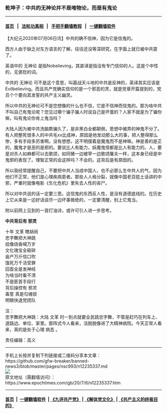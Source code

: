 ### 乾坤子：中共的无神论并不是唯物论，而是有鬼论
------------------------

#### [首页](https://github.com/gfw-breaker/banned-news3/blob/master/README.md) &nbsp;&nbsp;|&nbsp;&nbsp; [法轮功真相](https://github.com/begood0513/basic/blob/master/README.md)  &nbsp;&nbsp;|&nbsp;&nbsp; [手把手翻墙教程](https://github.com/gfw-breaker/guides/wiki)  &nbsp;&nbsp;|&nbsp;&nbsp; [一键翻墙软件](https://github.com/gfw-breaker/nogfw/blob/master/README.md)  



<div><p>
 【大纪元2020年07月06日讯】中共的确不信神，因为它是信鬼的。
</p>
<p>
 西方人由于缺乏对东方语言的了解，往往还没等深研究，在字面上就已被中共耍了。
</p>
<p>
 英语中的
 <ok href="https://www.epochtimes.com/gb/tag/%E6%97%A0%E7%A5%9E%E8%AE%BA.html">
  无神论
 </ok>
 是指Nobelieving，其直译是指没有专门信仰的人。这是个中性的，无褒贬的词。
</p>
<p>
 中共的
 <ok href="https://www.epochtimes.com/gb/tag/%E6%97%A0%E7%A5%9E%E8%AE%BA.html">
  无神论
 </ok>
 可不是这个意思，叫嚣战天斗地的中共是反神的，英译其实应该是Evilbelieving。而且共产党确实信仰的是一个邪恶的灵，就是党章开篇提到的，党员个个要向其发誓的共产主义幽灵。
</p>
<p>
 所以中共的无神论可不是您想像的什么也不信，它是不信神而信鬼的。那为啥中共不叫自己有鬼论呢？您见过哪个骗子骗人时说自己是坏蛋的？人家不就是为了骗你嘛，叫有鬼论你肯上鬼当吗？
</p>
<p>
 大陆人因为被中共洗脑欺骗久了，是非黑白全都颠倒，思想中被弄的神鬼不分了。有人把整死很多人的中共毛xx比成神，原因是他发动那么大的事，把人整得那么惨，多有手段多厉害啊。没有想想，这不明摆着是魔鬼而不是神嘛。神是善的是正的，魔鬼才是恶的是邪的。要说比人有能力，妖魔鬼怪都是比人有能力的。人，要是对杀人如麻都可以去歌颂，如同猪一边被宰一边歌颂屠夫一样，这本身已经是中鬼邪的表现了。理智正常的会这样吗？不会的。这背后是有原因的。
</p>
<p>
 所以我经常提醒自己，不要把中共人当成中国人，也不必那么生中共人的气，因为他们不正常，他们是心理疾病患者。那些人人格分裂，就像中国老百姓土话讲的中邪，严重时就像电影《生化危机》里失去人性的丧尸。
</p>
<p>
 所以对中共说的话一定要三思。这信鬼的东西反人性，是没有道德底线的。在历史上它从来是一边好话说尽一边坏事做绝的，一定要清醒，别上它鬼当。
</p>
<p>
 附以前网上见到的一首打油诗，或许可引人进一步思考。
</p>
<p>
 <strong>
  中共背后有
  <ok href="https://www.epochtimes.com/gb/tag/%E9%82%AA%E7%81%B5.html">
   邪灵
  </ok>
 </strong>
</p>
<p>
 十年
 <ok href="https://www.epochtimes.com/gb/tag/%E6%96%87%E9%9D%A9.html">
  文革
 </ok>
 瞎胡闹
 <br/>
 忠字舞把大神跳
 <br/>
 挂像烧香喊万岁
 <br/>
 文化瑰宝全砸碎
 <br/>
 亩产万斤信口吹
 <br/>
 饿死万千活受罪
 <br/>
 回首全是发神经
 <br/>
 为啥当时看不清
 <br/>
 不是匪首手段行
 <br/>
 背后操控有
 <ok href="https://www.epochtimes.com/gb/tag/%E9%82%AA%E7%81%B5.html">
  邪灵
 </ok>
 <br/>
 <ok href="https://www.epochtimes.com/gb/tag/%E6%AF%92%E8%AA%93.html">
  毒誓
 </ok>
 真是勾魂锁
 <br/>
 明眼快退党团队
</p>
<p>
 注：
 <br/>
 忠字舞把大神跳：大陆
 <ok href="https://www.epochtimes.com/gb/tag/%E6%96%87%E9%9D%A9.html">
  文革
 </ok>
 时一到点就要全民跳忠字舞，不管是赶巧在列车上、道路边、单位、家里。那阵式今人看来，活脱脱像进了大精神病院。今天正常人看来，真的是处于心理
 <ok href="https://www.epochtimes.com/gb/tag/%E7%97%85%E6%80%81.html">
  病态
 </ok>
 。
</p>
<p>
 责任编辑：高义
</p>
</div>
<hr/>
手机上长按并复制下列链接或二维码分享本文章：<br/>
https://github.com/gfw-breaker/banned-news3/blob/master/pages/nsc993/n12235337.md <br/>
<a href='https://github.com/gfw-breaker/banned-news3/blob/master/pages/nsc993/n12235337.md'><img src='https://github.com/gfw-breaker/banned-news3/blob/master/pages/nsc993/n12235337.md.png'/></a> <br/>
原文地址（需翻墙访问）：https://www.epochtimes.com/gb/20/7/6/n12235337.htm


------------------------
#### [首页](https://github.com/gfw-breaker/banned-news3/blob/master/README.md) &nbsp;|&nbsp; [一键翻墙软件](https://github.com/gfw-breaker/nogfw/blob/master/README.md) &nbsp;| [《九评共产党》](https://github.com/gfw-breaker/9ping.md/blob/master/README.md#九评之一评共产党是什么) | [《解体党文化》](https://github.com/gfw-breaker/jtdwh.md/blob/master/README.md) | [《共产主义的终极目的》](https://github.com/gfw-breaker/gczydzjmd.md/blob/master/README.md)


<img src='http://gfw-breaker.win/banned-news3/pages/nsc993/n12235337.md' width='0px' height='0px'/>